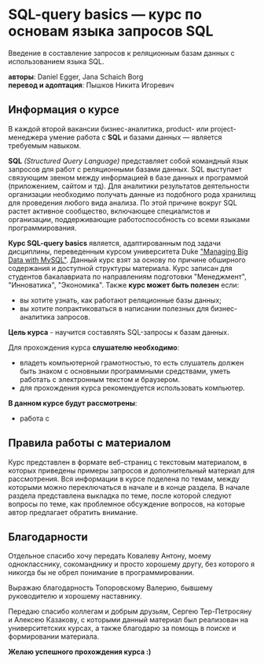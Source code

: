 # SQL-query basics — курс по основам языка запросов SQL

Введение в составление запросов к реляционным базам данных с использованием языка SQL.

**авторы**: Daniel Egger, Jana Schaich Borg<br>
**перевод и адоптация**: Пышков Никита Игоревич<br>

## Информация о курсе

В каждой второй вакансии бизнес-аналитика, product- или project-менеджера умение работа с **SQL** и базами данных — является требуемым навыком.

**SQL** _(Structured Query Language)_ представляет собой командный язык запросов для работ с реляционными базами данных. SQL выступает связующим звеном между информацией в базе данных и программой (приложением, сайтом и тд). Для аналитики результатов деятельности организации необходимо получать данные из подобного рода хранилищ для проведения любого вида анализа. По этой причине вокруг SQL растет активное сообщество, включающее специалистов и организации, поддерживающие работоспособность со всеми языками программирования.

**Курс SQL-query basics** является, адаптированным под задачи дисциплины, переведенным курсом университета Duke ["Managing Big Data with MySQL"](https://www.coursera.org/learn/analytics-mysql). Данный курс взят за основу по причине обширного содержания и доступной структуры материала. Курс записан для студентов бакалавриата по направлениям подготовки "Менеджмент", "Инноватика", "Экономика". Также **курс может быть полезен** если:

* вы хотите узнать, как работают реляционные базы данных;
* вы хотите попрактиковаться в написании полезных для бизнес-аналитика запросов.

**Цель курса** - научится составлять SQL-запросы к базам данных.

Для прохождения курса **слушателю необходимо**:

* владеть компьютерной грамотностью, то есть слушатель должен быть знаком с основными программными средствами, уметь работать с электронным текстом и браузером.
* для прохождения курса рекомендуется использовать компьютер.




<!-- TODO -->
**В данном курсе будут рассмотрены**:

* работа с 

## Правила работы с материалом

Курс представлен в формате веб-страниц с текстовым материалом, в которых приведены примеры запросов и дополнительный материал для рассмотрения. Вся информации в курсе поделена по темам, между которыми можно переключаться в начале и в конце раздела. В начале раздела представлена выкладка по теме, после которой следуют вопросы по теме, как проблемное обсуждение вопросов, на которые автор предлагает обратить внимание.

## Благодарности

Отдельное спасибо хочу передать Ковалеву Антону, моему однокласснику, сокоманднику и просто хорошему другу, без которого я никогда бы не обрел понимание в программировании.

Выражаю благодарность Топоровскому Валерию, бывшему руководителю и хорошему наставнику.

Передаю спасибо коллегам и добрым друзьям, Сергею Тер-Петросяну и Алексею Казакову, с которыми данный материал был реализован на университетских курсах, а также благодарю за помощь в поиске и формировании материала.

**Желаю успешного прохождения курса :)**
